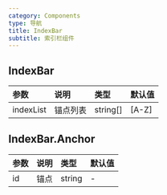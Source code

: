```yaml
---
category: Components
type: 导航
title: IndexBar
subtitle: 索引栏组件
---
```


## IndexBar

| 参数      | 说明     | 类型     | 默认值  |
| :-------- | :------- | :------- | :------ |
| indexList | 锚点列表 | string[] | \[A-Z\] |

## IndexBar.Anchor

| 参数 | 说明 | 类型   | 默认值 |
| :--- | :--- | :----- | :----- |
| id   | 锚点 | string | -      |
